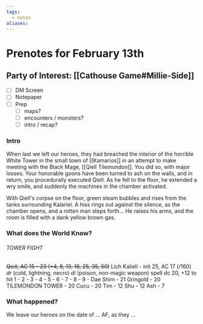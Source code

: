 ```yaml
---
tags:
  - notes
aliases:
---
```


# Prenotes for February 13th
## Party of Interest: [[Cathouse Game#Millie-Side]]
- [ ] DM Screen
- [ ] Notepaper
- [ ] Prep
	- [ ] maps?
	- [ ] encounters / monsters?
	- [ ] intro / recap?

### Intro

When last we left our heroes, they had breached the interior of the horrible White Tower in the small town of [[Kamarios]] in an attempt to make meeting with the Black Mage, [[Qiell Tilemundon]]. You did so, with major losses. Your honorable goons have been turned to ash on the walls, and in return, you procedurally executed Qiell. As he fell to the floor, he extended a wry smile, and suddenly the machines in the chamber activated.

With Qiell's corpse on the floor, green steam bubbles and rises from the tanks surrounding Kalariel. A hiss rings out against the silence, as the chamber opens, and a rotten man steps forth... He raises his arms, and the room is filled with a dank yellow brown gas.

### What does the World Know?

###### TOWER FIGHT
~~Qiell, AC 15 - 23 (+4, 8, 13, 16, 25, 35, 50)~~
Lich Kaliell - init 25, AC 17 (/160)
*dr* (cold, lightning, necro)
*di* (poison, non-magic weapon)
spell dc 20, +12 to hit
1 -
2 -
3 - 
4 -
5 -
6 - 
7 - 
8 -
9 -
Dae Shim - 21
Gringold - 20
TILEMONDON TOWER - 20
Cucu - 20
Tim - 12
Shu - 12
Ash - 7

### What happened?


We leave our heroes on the date of ... AF, as they ...
